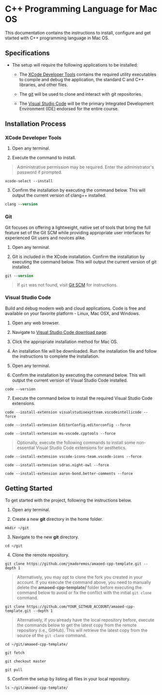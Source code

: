 # C++ Programming Language for Mac OS

This documentation contains the instructions to install, configure and get started with C++ programming language in Mac OS.

## Specifications

* The setup will require the following applications to be installed:

    * The [XCode Developer Tools](#xcode-developer-tools) contains the required utility executables to compile and debug the application, the standard C and C++ libraries, and other files.

    * The [git](#git) will be used to clone and interact with git repositories.

    * The [Visual Studio Code](#visual-studio-code) will be the primary Integrated Development Environment (IDE) endorsed for the entire course.

## Installation Process

### XCode Developer Tools

1. Open any terminal.

2. Execute the command to install.

> Administrative permission may be required. Enter the administrator's password if prompted.

```shell
xcode-select --install
```

3. Confirm the installation by executing the command below. This will output the current version of clang++ installed.

```ps
clang --version
```

### Git

Git focuses on offering a lightweight, native set of tools that bring the full feature set of the Git SCM while providing appropriate user interfaces for experienced Git users and novices alike.

1. Open any terminal.

2. Git is included in the XCode installation. Confirm the installation by executing the command below. This will output the current version of git installed.

```ps
git --version
```

> If `git` was not found, visit [Git SCM](https://git-scm.com/download/mac) for instructions.

### Visual Studio Code

Build and debug modern web and cloud applications. Code is free and available on your favorite platform - Linux, Mac OSX, and Windows.

1. Open any web browser.

2. Navigate to [Visual Studio Code download page](https://code.visualstudio.com/Download).

3. Click the appropriate installation method for Mac OS.

4. An installation file will be downloaded. Run the installation file and follow the instructions to complete the installation.

5. Open any terminal.

6. Confirm the installation by executing the command below. This will output the current version of Visual Studio Code installed.

```shell
code --version
```

7. Execute the command below to install the required Visual Studio Code extensions.

```shell
code --install-extension visualstudioexptteam.vscodeintellicode --force

code --install-extension EditorConfig.editorconfig --force

code --install-extension ms-vscode.cpptools --force
```

> Optionally, execute the following commands to install some non-essential Visual Studio Code extensions for aesthetics.

```shell
code --install-extension vscode-icons-team.vscode-icons --force

code --install-extension sdras.night-owl --force

code --install-extension aaron-bond.better-comments --force
```

## Getting Started

To get started with the project, following the instructions below.

1. Open any terminal.

2. Create a new **git** directory in the home folder.

```shell
mkdir ~/git
```

3. Navigate to the new **git** directory.

```shell
cd ~/git
```

4. Clone the remote repository.

```shell
git clone https://github.com/jmadoremos/amaoed-cpp-template.git --depth 1
```

> Alternatively, you may opt to clone the fork you created in your account. If you execute the command above, you need to manually delete the **amaoed-cpp-template/** folder before executing the command below to avoid or fix the conflict with the initial `git clone` command.

```shell
git clone https://github.com/YOUR_GITHUB_ACCOUNT/amaoed-cpp-template.git --depth 1
```

> Alternatively, if you already have the local repository before, execute the commands below to get the latest copy from the remote repository (i.e., GitHub). This will retrieve the latest copy from the source of the `git clone` command.

```shell
cd ~/git/amaoed-cpp-template/

git fetch

git checkout master

git pull
```

5. Confirm the setup by listing all files in your local repository.

```shell
ls ~/git/amaoed-cpp-template/
```
